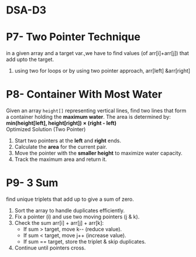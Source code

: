 # DSA-D3
# P7- Two Pointer Technique
in a given array and a target var.,we have to find values (of arr[i]+arr[j]) that add upto the target.
1. using two for loops or by using two pointer approach, arr[left] &arr[right]
 
# P8- Container With Most Water    
Given an array `height[]` representing vertical lines, find two lines that form a container holding the **maximum water**. The area is determined by:  
**min(height[left], height[right]) × (right - left)**  
 Optimized Solution (Two Pointer)  
1. Start two pointers at the **left** and **right** ends.  
2. Calculate the **area** for the current pair.  
3. Move the pointer with the **smaller height** to maximize water capacity.  
4. Track the maximum area and return it.  

# P9- 3 Sum
find unique triplets that add up to give a sum of zero.
  
1. Sort the array to handle duplicates efficiently.  
2. Fix a pointer (i) and use two moving pointers (j & k).  
3. Check the sum arr[i] + arr[j] + arr[k]:  
   - If sum > target, move k-- (reduce value).  
   - If sum < target, move j++ (increase value).  
   - If sum == target, store the triplet & skip duplicates.  
4. Continue until pointers cross.  



